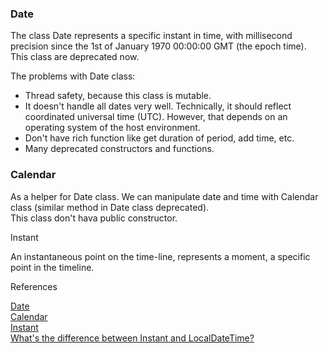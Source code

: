 ### Date

The class Date represents a specific instant in time, with millisecond precision since the 1st of January 1970 00:00:00 GMT (the epoch time).  
This class are deprecated now.

The problems with Date class:  
- Thread safety, because this class is mutable.  
- It doesn't handle all dates very well. Technically, it should reflect coordinated universal time (UTC). However, that depends on an operating system of the host environment.  
- Don't have rich function like get duration of period, add time, etc.  
- Many deprecated constructors and functions.

### Calendar

As a helper for Date class. We can manipulate date and time with Calendar class (similar method in Date class deprecated).  
This class don't hava public constructor.

Instant

An instantaneous point on the time-line, represents a moment, a specific point in the timeline.

References

[Date](https://docs.oracle.com/en/java/javase/17/docs/api/java.base/java/util/Date.html)  
[Calendar](https://docs.oracle.com/en/java/javase/17/docs/api/java.base/java/util/Calendar.html)  
[Instant](https://docs.oracle.com/en/java/javase/17/docs/api/java.base/java/time/Instant.html)  
[What's the difference between Instant and LocalDateTime?](https://stackoverflow.com/a/32443004)